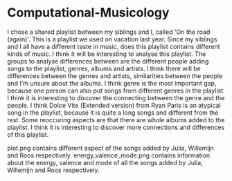 # Computational-Musicology

I chose a shared playlist between my siblings and I, called 'On the road (again)'. This is a playlist we used on vacation last year. Since my siblings and I all have a   different taste in music, does this playlist contains different kinds of music. I think it will be interesting to analyse this playlist. The groups to analyse differences between are the different people adding songs to the playlist, genres, albums and artists. I think there will be differences between the genres and artists, similarities between the people and I'm unsure about the albums. I think genre is the most important gap, because one person can also put songs from different genres in the playlist. I think it is interesting to discover the connecting between the genre and the people. I think Dolce Vite (Extended version) from Ryan Paris is an atypical song in the playlist, because it is quite a long songs and different from the rest. Some reoccuring aspects are that there are whole albums added to the playlist. I think it is interesting to discover more connections and differences of this playlist.

plot.png contains different aspect of the songs added by Julia, Willemijn and Roos respectively. energy_valence_mode.png contains information about the energy, valence and mode of all the songs added by Julia, Willemijn and Roos respectively. 

